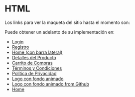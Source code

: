 # HTML

Los links para ver la maqueta del sitio hasta el momento son:

Puede obtener un adelanto de su implementación en:
- [Login](https://jaimemenendez.github.io/grupo_1_insidebooks/HTML/login.html)
- [Registro](https://jaimemenendez.github.io/grupo_1_insidebooks/HTML/register.html)
- [Home (con barra lateral)](https://jaimemenendez.github.io/grupo_1_insidebooks/HTML/Home.html)
- [Detalles del Producto](https://jaimemenendez.github.io/grupo_1_insidebooks/HTML/description.html)
- [Carrito de Compras](https://jaimemenendez.github.io/grupo_1_insidebooks/HTML/carrito.html)
- [Términos y Condiciones](https://jaimemenendez.github.io/grupo_1_insidebooks/HTML/TerminosyCondiciones.html)
- [Política de Privacidad](https://jaimemenendez.github.io/grupo_1_insidebooks/HTML/PoliticaDePrivacidad.html)
- [Logo con fondo animado](https://codepen.io/jaimemenendez/pen/NWjErOr)
- [Logo con fondo animado from Github](https://jaimemenendez.github.io/grupo_1_insidebooks/HTML/logoBackgroundAnimated.html)
- [Home](https://jaimemenendez.github.io/grupo_1_insidebooks/HTML/homeT.html)

